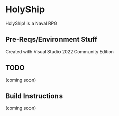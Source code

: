 # HolyShip
HolyShip! is a Naval RPG

## Pre-Reqs/Environment Stuff
Created with Visual Studio 2022 Community Edition

## TODO
(coming soon)

## Build Instructions
(coming soon)